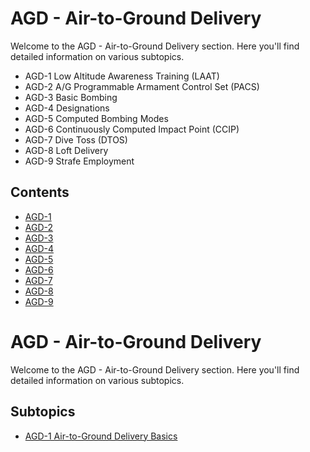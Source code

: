 # AGD - Air-to-Ground Delivery

Welcome to the AGD - Air-to-Ground Delivery section. Here you'll find detailed information on various subtopics.
- AGD-1 Low Altitude Awareness Training (LAAT)
- AGD-2 A/G Programmable Armament Control Set (PACS)
- AGD-3 Basic Bombing
- AGD-4 Designations
- AGD-5 Computed Bombing Modes
- AGD-6 Continuously Computed Impact Point (CCIP)
- AGD-7 Dive Toss (DTOS)
- AGD-8 Loft Delivery
- AGD-9 Strafe Employment

## Contents

- [AGD-1
](agd-1.md)
- [AGD-2
](agd-2.md)
- [AGD-3
](agd-3.md)
- [AGD-4
](agd-4.md)
- [AGD-5
](agd-5.md)
- [AGD-6
](agd-6.md)
- [AGD-7
](agd-7.md)
- [AGD-8
](agd-8.md)
- [AGD-9
](agd-9.md)

# AGD - Air-to-Ground Delivery

Welcome to the AGD - Air-to-Ground Delivery section. Here you'll find detailed information on various subtopics.

## Subtopics

- [AGD-1 Air-to-Ground Delivery Basics](agd-1.md)
